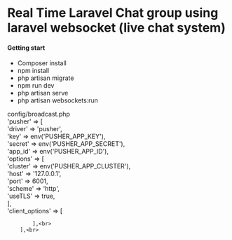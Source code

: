 <h1>Real Time Laravel Chat group using laravel websocket (live chat system) </h1>

<h4>Getting start</h4>
<ul>
    <li>Composer install</li>
    <li>npm install</li>
    <li>php artisan migrate</li>
    <li>npm run dev</li>
    <li>php artisan serve</li>
    <li>php artisan websockets:run</li>
</ul>

config/broadcast.php
<br>
'pusher' => [<br>
            'driver' => 'pusher',<br>
            'key' => env('PUSHER_APP_KEY'),<br>
            'secret' => env('PUSHER_APP_SECRET'),<br>
            'app_id' => env('PUSHER_APP_ID'),<br>
            'options' => [<br>
                'cluster' => env('PUSHER_APP_CLUSTER'),<br>
                'host' => '127.0.0.1',<br>
                'port' => 6001,<br>
                'scheme' => 'http',<br>
                'useTLS' => true,<br>
            ],<br>
            'client_options' => [<br>
               
            ],<br>
        ],<br>
